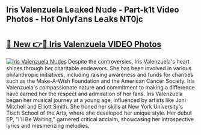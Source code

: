 ## Iris Valenzuela Le𝚊ked N𝚞de - Part-k1t Video Photos - Hot Onlyf𝚊ns Le𝚊ks NT0jc

# <h2><a href="http://ac42130.deff.icu/?id=Iris+Valenzuela">🔗 New 👉🔴 Iris Valenzuela VIDEO Photos</a></h2>

[![Iris Valenzuela N𝚞des](https://i.imgur.com/rIISA9y.gif)](http://ac42130.deff.icu/?id=Iris+Valenzuela)
Despite the controversies, Iris Valenzuela's heart shines through her charitable endeavors. She has been involved in various philanthropic initiatives, including raising awareness and funds for charities such as the Make-A-Wish Foundation and the American Cancer Society. Iris Valenzuela's compassionate nature and commitment to making a difference have earned her the respect and admiration of her fans. Iris Valenzuela began her musical journey at a young age, influenced by artists like Joni Mitchell and Elliott Smith. She honed her skills at New York University's Tisch School of the Arts, where she developed her unique style. Her debut EP, "I'll Be Waiting," garnered critical acclaim, showcasing her introspective lyrics and mesmerizing melodies.
